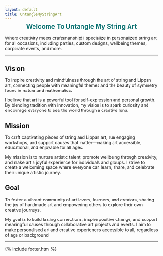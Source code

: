 ```yaml
---
layout: default
title: UntangleMyStringArt
---
```



<h2 style="text-align:center; color:#157878; margin-top:calc(1.5em - 40px);">Welcome To Untangle My String Art</h2>

Where creativity meets craftsmanship! I specialize in personalized string art for all occasions, including parties, custom designs, wellbeing themes, corporate events, and more.



---

## Vision
To inspire creativity and mindfulness through the art of string and Lippan art, connecting people with meaningful themes and the beauty of symmetry found in nature and mathematics.

I believe that art is a powerful tool for self-expression and personal growth. By blending tradition with innovation, my vision is to spark curiosity and encourage everyone to see the world through a creative lens.

<div id="vision-zigzag" class="mission-zigzag"></div>
<script src="/assets/js/vision-gallery.js"></script>

## Mission
To craft captivating pieces of string and Lippan art, run engaging workshops, and support causes that matter—making art accessible, educational, and enjoyable for all ages.

My mission is to nurture artistic talent, promote wellbeing through creativity, and make art a joyful experience for individuals and groups. I strive to create a welcoming space where everyone can learn, share, and celebrate their unique artistic journey.

<div id="mission-zigzag" class="mission-zigzag"></div>
<script src="/assets/js/mission-gallery.js"></script>

## Goal
To foster a vibrant community of art lovers, learners, and creators, sharing the joy of handmade art and empowering others to explore their own creative journeys.

My goal is to build lasting connections, inspire positive change, and support meaningful causes through collaborative art projects and events. I aim to make personalised art and creative experiences accessible to all, regardless of age or background.

<div id="goal-zigzag" class="mission-zigzag"></div>
<script src="/assets/js/goal-gallery.js"></script>

---

{% include footer.html %}
